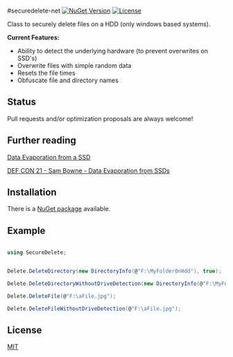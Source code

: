 #securedelete-net [![NuGet Version](https://img.shields.io/nuget/v/securedelete-net.svg?style=flat-square)](https://www.nuget.org/packages/securedelete-net/) [![License](http://img.shields.io/badge/license-MIT-green.svg?style=flat-square)](https://github.com/bitbeans/securedelete-net/blob/master/LICENSE.md)


Class to securely delete files on a HDD (only windows based systems).

**Current Features:**

- Ability to detect the underlying hardware (to prevent overwrites on SSD's)
- Overwrite files with simple random data
- Resets the file times
- Obfuscate file and directory names

## Status

Pull requests and/or optimization proposals are always welcome!

## Further reading 

[Data Evaporation from a SSD](https://samsclass.info/121/proj/ssd-evaporation.htm)

[DEF CON 21 - Sam Bowne - Data Evaporation from SSDs](https://www.youtube.com/watch?v=zG0orMGf_Go)

## Installation

There is a [NuGet package](https://www.nuget.org/packages/securedelete-net/) available.

## Example

```csharp

using SecureDelete;


Delete.DeleteDirectory(new DirectoryInfo(@"F:\MyFolderOnHdd"), true);

Delete.DeleteDirectoryWithoutDriveDetection(new DirectoryInfo(@"F:\MyFolderOnHdd"), true);

Delete.DeleteFile(@"F:\aFile.jpg");

Delete.DeleteFileWithoutDriveDetection(@"F:\aFile.jpg");


```

## License
[MIT](https://en.wikipedia.org/wiki/MIT_License)